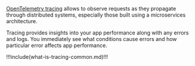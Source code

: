 [OpenTelemetry tracing](https://uptrace.dev/opentelemetry/distributed-tracing.html) allows to observe requests as they propagate through distributed systems, especially those built using a microservices architecture.

Tracing provides insights into your app performance along with any errors and logs. You immediately see what conditions cause errors and how particular error affects app performance.

!!!include(what-is-tracing-common.md)!!!
